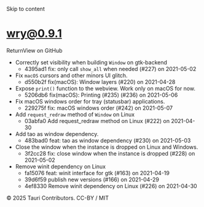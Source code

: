 Skip to content
# wry@0.9.1
ReturnView on GitHub
  * Correctly set visibility when building `Window` on gtk-backend 
    * 4395ad1 fix: only call `show_all` when needed (#227) on 2021-05-02
  * Fix `macOS` cursors and other minors UI glitch. 
    * d550b2f fix(macOS): Window layers (#220) on 2021-04-28
  * Expose `print()` function to the webview. Work only on macOS for now. 
    * 5206db6 fix(macOS): Printing (#235) (#236) on 2021-05-06
  * Fix macOS windows order for tray (statusbar) applications. 
    * 229275f fix: macOS windows order (#242) on 2021-05-07
  * Add `request_redraw` method of `Window` on Linux 
    * 03abfa0 Add request_redraw method on Linux (#222) on 2021-04-30
  * Add tao as window dependency. 
    * 483bad0 feat: tao as window dependency (#230) on 2021-05-03
  * Close the window when the instance is dropped on Linux and Windows. 
    * 3f2cc28 fix: close window when the instance is dropped (#228) on 2021-05-02
  * Remove winit dependency on Linux 
    * fa15076 feat: winit interface for gtk (#163) on 2021-04-19
    * 39d6f59 publish new versions (#166) on 2021-04-29
    * 4ef8330 Remove winit dependency on Linux (#226) on 2021-04-30


© 2025 Tauri Contributors. CC-BY / MIT
